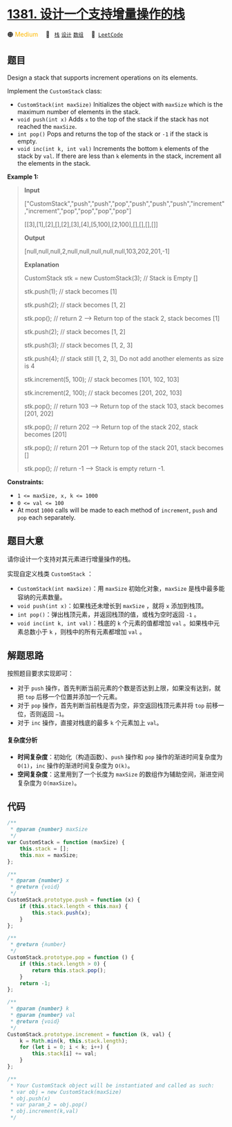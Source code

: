 # [1381. 设计一个支持增量操作的栈](https://leetcode.com/problems/design-a-stack-with-increment-operation)

🟠 <font color=#ffb800>Medium</font>&emsp; 🔖&ensp; [`栈`](/leetcode/outline/tag/stack.md) [`设计`](/leetcode/outline/tag/design.md) [`数组`](/leetcode/outline/tag/array.md)&emsp; 🔗&ensp;[`LeetCode`](https://leetcode.com/problems/design-a-stack-with-increment-operation/)

## 题目

Design a stack that supports increment operations on its elements.

Implement the `CustomStack` class:

- `CustomStack(int maxSize)` Initializes the object with `maxSize` which is the maximum number of elements in the stack.
- `void push(int x)` Adds `x` to the top of the stack if the stack has not reached the `maxSize`.
- `int pop()` Pops and returns the top of the stack or `-1` if the stack is empty.
- `void inc(int k, int val)` Increments the bottom `k` elements of the stack by `val`. If there are less than `k` elements in the stack, increment all the elements in the stack.

**Example 1:**

> **Input**
>
> ["CustomStack","push","push","pop","push","push","push","increment","increment","pop","pop","pop","pop"]
>
> [[3],[1],[2],[],[2],[3],[4],[5,100],[2,100],[],[],[],[]]
>
> **Output**
>
> [null,null,null,2,null,null,null,null,null,103,202,201,-1]
>
> **Explanation**
>
> CustomStack stk = new CustomStack(3); // Stack is Empty []
>
> stk.push(1); // stack becomes [1]
>
> stk.push(2); // stack becomes [1, 2]
>
> stk.pop(); // return 2 --> Return top of the stack 2, stack becomes [1]
>
> stk.push(2); // stack becomes [1, 2]
>
> stk.push(3); // stack becomes [1, 2, 3]
>
> stk.push(4); // stack still [1, 2, 3], Do not add another elements as size is 4
>
> stk.increment(5, 100); // stack becomes [101, 102, 103]
>
> stk.increment(2, 100); // stack becomes [201, 202, 103]
>
> stk.pop(); // return 103 --> Return top of the stack 103, stack becomes [201, 202]
>
> stk.pop(); // return 202 --> Return top of the stack 202, stack becomes [201]
>
> stk.pop(); // return 201 --> Return top of the stack 201, stack becomes []
>
> stk.pop(); // return -1 --> Stack is empty return -1.

**Constraints:**

- `1 <= maxSize, x, k <= 1000`
- `0 <= val <= 100`
- At most `1000` calls will be made to each method of `increment`, `push` and `pop` each separately.

## 题目大意

请你设计一个支持对其元素进行增量操作的栈。

实现自定义栈类 `CustomStack` ：

- `CustomStack(int maxSize)`：用 `maxSize` 初始化对象，`maxSize` 是栈中最多能容纳的元素数量。
- `void push(int x)`：如果栈还未增长到 `maxSize` ，就将 `x` 添加到栈顶。
- `int pop()`：弹出栈顶元素，并返回栈顶的值，或栈为空时返回 `-1` 。
- `void inc(int k, int val)`：栈底的 `k` 个元素的值都增加 `val` 。如果栈中元素总数小于 `k` ，则栈中的所有元素都增加 `val` 。

## 解题思路

按照题目要求实现即可：

- 对于 `push` 操作，首先判断当前元素的个数是否达到上限，如果没有达到，就把 `top` 后移一个位置并添加一个元素。
- 对于 `pop` 操作，首先判断当前栈是否为空，非空返回栈顶元素并将 `top` 前移一位，否则返回 `−1`。
- 对于 `inc` 操作，直接对栈底的最多 `k` 个元素加上 `val`。

#### 复杂度分析

- **时间复杂度**：初始化（构造函数）、`push` 操作和 `pop` 操作的渐进时间复杂度为 `O(1)`，`inc` 操作的渐进时间复杂度为 `O(k)`。
- **空间复杂度**：这里用到了一个长度为 `maxSize` 的数组作为辅助空间，渐进空间复杂度为 `O(maxSize)`。

## 代码

```javascript
/**
 * @param {number} maxSize
 */
var CustomStack = function (maxSize) {
	this.stack = [];
	this.max = maxSize;
};

/**
 * @param {number} x
 * @return {void}
 */
CustomStack.prototype.push = function (x) {
	if (this.stack.length < this.max) {
		this.stack.push(x);
	}
};

/**
 * @return {number}
 */
CustomStack.prototype.pop = function () {
	if (this.stack.length > 0) {
		return this.stack.pop();
	}
	return -1;
};

/**
 * @param {number} k
 * @param {number} val
 * @return {void}
 */
CustomStack.prototype.increment = function (k, val) {
	k = Math.min(k, this.stack.length);
	for (let i = 0; i < k; i++) {
		this.stack[i] += val;
	}
};

/**
 * Your CustomStack object will be instantiated and called as such:
 * var obj = new CustomStack(maxSize)
 * obj.push(x)
 * var param_2 = obj.pop()
 * obj.increment(k,val)
 */
```
